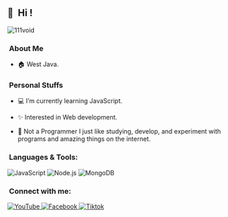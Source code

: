## 👋 &nbsp;Hi !
<img src="https://komarev.com/ghpvc/?username=111vois&label=Total%20Profile%20Visitor&color=071A2C&style=for-the-badge" alt="111void" />

### &nbsp;About Me

- 🏠 West Java.

### &nbsp;Personal Stuffs

- 💻 I’m currently learning JavaScript.

- ✨ Interested in Web development.

-  🍂 Not a Programmer I just like studying, develop, and experiment 
       with programs and amazing things on the internet.

### &nbsp;Languages & Tools:

  ![JavaScript](https://img.shields.io/badge/JavaScript-d6cc0f?style=for-the-badge&logo=javascript&logoColor=white)
  ![Node.js](https://img.shields.io/badge/Node.js-43853D?style=for-the-badge&logo=node.js&logoColor=white)
  ![MongoDB](https://img.shields.io/badge/MongoDB-4EA94B?style=for-the-badge&logo=mongodb&logoColor=white)

### &nbsp;Connect with me:

  <a href="https://youtube.com/ky6taka." target="_blank">
    <img src="https://img.shields.io/badge/youtube-%2312100E.svg?&style=for-the-badge&logo=youtube&logoColor=white&color=071A2C" alt="YouTube"/>
  </a>
<a href="https://facebook.com/ky6taka" target="_blank">
    <img src="https://img.shields.io/badge/facebook-%2312100E.svg?&style=for-the-badge&logo=facebook&logoColor=white&color=071A2C" alt="Facebook"/>
</a>
<a href="https://tiktok.com/ky6taka" target="_blank">
    <img src="https://img.shields.io/badge/tiktok-%2312100E.svg?&style=for-the-badge&logo=tiktok&logoColor=white&color=071A2C" alt="Tiktok"/>
    
    
